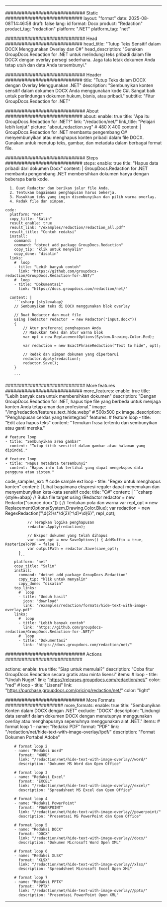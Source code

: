 
---
############################# Static ############################
layout: "format"
date:  2025-08-08T14:46:58
draft: false
lang: id
format: Docx
product: "Redaction"
product_tag: "redaction"
platform: ".NET"
platform_tag: "net"

############################# Head ############################
head_title: "Tutup Teks Sensitif dalam DOCX Menggunakan Overlay dan C#"
head_description: "Gunakan GroupDocs.Redaction for .NET untuk melindungi teks pribadi dalam file DOCX dengan overlay persegi sederhana. Jaga tata letak dokumen Anda tetap utuh dan data Anda tersembunyi."

############################# Header ############################
title: "Tutup Teks dalam DOCX dengan Overlay Menggunakan .NET" 
description: "Sembunyikan konten sensitif dalam dokumen DOCX Anda menggunakan kode C#. Sangat baik untuk perlindungan dokumen hukum, bisnis, atau pribadi."
subtitle: "Fitur GroupDocs.Redaction for .NET" 

############################# About ############################
about:
    enable: true
    title: "Apa itu GroupDocs.Redaction for .NET?"
    link: "/redaction/net/"
    link_title: "Pelajari lebih lanjut"
    picture: "about_redaction.svg" # 480 X 400
    content: |
       GroupDocs.Redaction for .NET membantu pengembang C# menyembunyikan atau menghapus konten pribadi dalam file DOCX. Gunakan untuk menutup teks, gambar, dan metadata dalam berbagai format file.

############################# Steps ############################
steps:
    enable: true
    title: "Hapus data pribadi dari dokumen Docx"
    content: |
      GroupDocs.Redaction for .NET membantu pengembang .NET membersihkan dokumen hanya dengan beberapa baris kode.
      
      1. Buat Redactor dan berikan jalur file Anda.
      2. Tentukan bagaimana penghapusan harus bekerja.
      3. Masukkan teks yang ingin disembunyikan dan pilih warna overlay.
      4. Redak file dan simpan.
   
    code:
      platform: "net"
      copy_title: "Salin"
      result_enable: true
      result_link: "/examples/redaction/redaction_all.pdf"
      result_title: "Contoh redaksi"
      install:
        command: |
        command: "dotnet add package GroupDocs.Redaction"
        copy_tip: "klik untuk menyalin"
        copy_done: "disalin"
      links:
        #  loop
        - title: "Lebih banyak contoh"
          link: "https://github.com/groupdocs-redaction/GroupDocs.Redaction-for-.NET/"
        #  loop
        - title: "Dokumentasi"
          link: "https://docs.groupdocs.com/redaction/net/"
          
      content: |
        ```csharp {style=abap}
        // Sembunyikan teks di DOCX menggunakan blok overlay

        // Buat Redactor dan muat file
        using (Redactor redactor  = new Redactor("input.docx"))
        {
            // Atur preferensi penghapusan Anda
            // Masukkan teks dan atur warna blok
            var opt = new ReplacementOptions(System.Drawing.Color.Red);
            
            var redaction = new ExactPhraseRedaction("Text to hide", opt);

            // Redak dan simpan dokumen yang diperbarui
            redactor.Apply(redaction);
            redactor.Save();
        }
        
        ```            


############################# More features ############################
more_features:
  enable: true
  title: "Lebih banyak cara untuk membersihkan dokumen"
  description: "Dengan GroupDocs.Redaction for .NET, hapus tipe file yang berbeda untuk menjaga konten Anda tetap aman dan profesional."
  image: "/img/redaction/features_text_hide.webp" # 500x500 px
  image_description: "Penghapusan cerdas yang terintegrasi"
  features:
    # feature loop
    - title: "Edit atau hapus teks"
      content: "Temukan frasa tertentu dan sembunyikan atau ganti mereka."

    # feature loop
    - title: "Sembunyikan area gambar"
      content: "Tutup titik sensitif dalam gambar atau halaman yang dipindai."

    # feature loop
    - title: "Hapus metadata tersembunyi"
      content: "Hapus info tak terlihat yang dapat mengekspos data pengguna atau sistem."
      
  code_samples_ext:
    # code sample ext loop
    - title: "Regex untuk menghapus konten"
      content: |
        Lihat bagaimana ekspresi reguler dapat menemukan dan menyembunyikan kata-kata sensitif
      code:
        title: "C#"
        content: |
          ```csharp {style=abap}
          //  Buka file target
          using (Redactor redactor  = new Redactor("source.docx"))
          {
              // Tentukan pola dan warna
              var repl_opt = new ReplacementOptions(System.Drawing.Color.Blue);
              var redaction = new RegexRedaction("\\d{2}\\s*\\d{2}[^\\d]*\\d{6}", repl_opt);

              // Terapkan logika penghapusan
              redactor.Apply(redaction);

              // Ekspor dokumen yang telah dihapus
              var save_opt = new SaveOptions() { AddSuffix = true, RasterizeToPDF = false };
              var outputPath = redactor.Save(save_opt);
          }
          ```
        platform: "net"
        copy_title: "Salin"
        install:
          command: "dotnet add package GroupDocs.Redaction"
          copy_tip: "klik untuk menyalin"
          copy_done: "disalin"
        top_links:
          #  loop
          - title: "Unduh hasil"
            icon: "download"
            link: "/examples/redaction/formats/hide-text-with-image-overlay.pdf"
        links:
          #  loop
          - title: "Lebih banyak contoh"
            link: "https://github.com/groupdocs-redaction/GroupDocs.Redaction-for-.NET/"
          #  loop
          - title: "Dokumentasi"
            link: "https://docs.groupdocs.com/redaction/net/"


############################# Actions ############################

actions:
  enable: true
  title: "Siap untuk memulai?"
  description: "Coba fitur GroupDocs.Redaction secara gratis atau minta lisensi"
  items:
    #  loop
    - title: "Unduh Nuget"
      link: "https://releases.groupdocs.com/redaction/net/"
      color: "red"
        #  loop
    - title: "Lisensi"
      link: "https://purchase.groupdocs.com/pricing/redaction/net/"
      color: "light"


############################# More Formats #####################
more_formats:
    enable: true
    title: "Sembunyikan Konten dalam DOCX dengan .NET"
    exclude: "DOCX"
    description: "Lindungi data sensitif dalam dokumen DOCX dengan menutupnya menggunakan overlay atau menghapusnya sepenuhnya menggunakan alat .NET."
    items: 
        # format loop 1
        - name: "Redaksi PDF"
          format: "PDF"
          link: "/redaction/net/hide-text-with-image-overlay//pdf/"
          description: "Format Dokumen Portabel Adobe"

        # format loop 2
        - name: "Redaksi Word"
          format: "WORD"
          link: "/redaction/net/hide-text-with-image-overlay//word/"
          description: "Dokumen MS Word dan Open Office"
          
        # format loop 3
        - name: "Redaksi Excel"
          format: "EXCEL"
          link: "/redaction/net/hide-text-with-image-overlay//excel/"
          description: "Spreadsheet MS Excel dan Open Office"

        # format loop 4
        - name: "Redaksi PowerPoint"
          format: "POWERPOINT"
          link: "/redaction/net/hide-text-with-image-overlay//powerpoint/"
          description: "Presentasi MS PowerPoint dan Open Office"

        # format loop 5
        - name: "Redaksi DOCX"
          format: "DOCX"
          link: "/redaction/net/hide-text-with-image-overlay//docx/"
          description: "Dokumen Microsoft Word Open XML"
          
        # format loop 6
        - name: "Redaksi XLSX"
          format: "XLSX"
          link: "/redaction/net/hide-text-with-image-overlay//xlsx/"
          description: "Spreadsheet Microsoft Excel Open XML"
          
        # format loop 7
        - name: "Redaksi PPTX"
          format: "PPTX"
          link: "/redaction/net/hide-text-with-image-overlay//pptx/"
          description: "Presentasi PowerPoint Open XML"


---